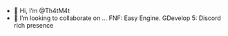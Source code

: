 - 👋 Hi, I’m @Th4tM4t
- 💞️ I’m looking to collaborate on ... FNF: Easy Engine.
GDevelop 5: Discord rich presence 
